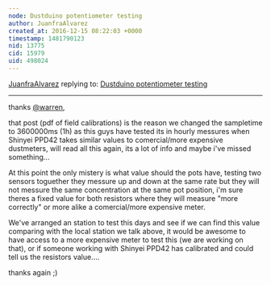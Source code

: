 ```yaml
---
node: Dustduino potentiometer testing
author: JuanfraAlvarez
created_at: 2016-12-15 08:22:03 +0000
timestamp: 1481790123
nid: 13775
cid: 15979
uid: 498024
---
```




[JuanfraAlvarez](../profile/JuanfraAlvarez) replying to: [Dustduino potentiometer testing](../notes/imvec/12-12-2016/dustduino-potentiometer-testing)

----
thanks [@warren](/profile/warren), 

that post (pdf of field calibrations) is the reason we changed the sampletime to 3600000ms (1h) as this guys have tested its in hourly messures when Shinyei PPD42 takes similar values to comercial/more expensive dustmeters, will read all this again, its a lot of info and maybe i've missed something...

At this point the only mistery is what value should the pots have, testing two sensors toguether they messure up and down at the same rate but they will not messure the same concentration at the same pot position, i'm sure theres a fixed value for both resistors  where they will measure "more correctly" or more alike a comercial/more expensive meter.

We've arranged an station to test this days and see if we can find this value comparing with the local station we talk above, it would be awesome to have access to a more expensive meter to test this (we are working on that), or if someone working with Shinyei PPD42 has calibrated and could tell us the resistors value....

thanks again ;) 